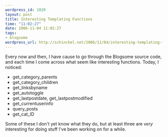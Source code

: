 ```yaml
--- 
wordpress_id: 1020
layout: post
title: Interesting Templating Functions
time: "11:02:27"
date: 2006-11-04 11:02:27
tags: 
- blogsome
wordpress_url: http://schinckel.net/2006/11/04/interesting-templating-functions/
---
```

Every now and then, I have cause to go through the Blogsome source code, and each time I come across what seem like interesting functions. Today, I noticed: 

  * get_category_parents
  * get_category_children
  * get_linksbyname
  * get_autotoggle
  * get_lastpostdate, get_lastpostmodified
  * get_currentuserinfo
  * query_posts
  * get_cat_ID

Some of these I don't yet know what they do, but at least three are _very_ interesting for doing stuff I've been working on for a while. 
